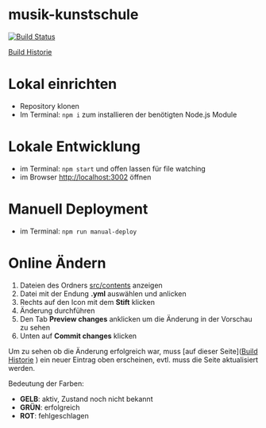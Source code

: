 # musik-kunstschule

[![Build Status](https://travis-ci.org/a2-team/musik-kunstschule.svg?branch=master)](https://travis-ci.org/a2-team/musik-kunstschule)

[Build Historie](https://travis-ci.org/a2-team/musik-kunstschule/builds)

# Lokal einrichten
- Repository klonen
- Im Terminal: `npm i` zum installieren der benötigten Node.js Module

# Lokale Entwicklung
- im Terminal: `npm start` und offen lassen für file watching
- im Browser [http://localhost:3002](http://localhost:3002) öffnen

# Manuell Deployment
- im Terminal: `npm run manual-deploy`

# Online Ändern

1. Dateien des Ordners [src/contents](src/contents) anzeigen
2. Datei mit der Endung __.yml__ auswählen und anlicken
3. Rechts auf den Icon mit dem __Stift__ klicken
4. Änderung durchführen
5. Den Tab __Preview changes__ anklicken um die Änderung in der Vorschau zu sehen
6. Unten auf __Commit changes__ klicken

Um zu sehen ob die Änderung erfolgreich war,
muss [auf dieser Seite]([Build Historie](https://travis-ci.org/a2-team/musik-kunstschule/builds)
) ein neuer Eintrag oben erscheinen, evtl. muss die Seite aktualisiert werden.

Bedeutung der Farben:

- __GELB__: aktiv, Zustand noch nicht bekannt
- __GRÜN__: erfolgreich
- __ROT__: fehlgeschlagen
